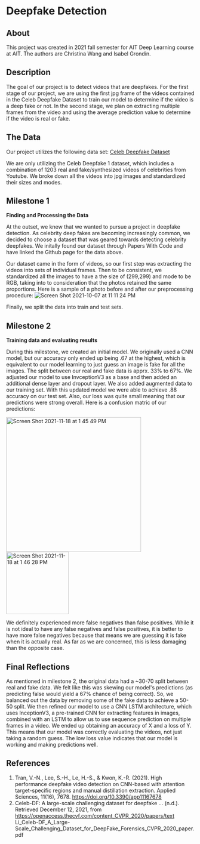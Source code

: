 # Deepfake Detection

## About

This project was created in 2021 fall semester for AIT Deep Learning course at AIT. The authors are Christina Wang and Isabel Grondin. 

## Description

The goal of our project is to detect videos that are deepfakes. For the first stage of our project, we are using the first jpg frame of the videos contained in the Celeb Deepfake Dataset to train our model to determine if the video is a deep fake or not. In the second stage, we plan on extracting multiple frames from the video and using the average prediction value to determine if the video is real or fake. 


## The Data

Our project utilizes the following data set:
[Celeb Deepfake Dataset](https://github.com/yuezunli/celeb-deepfakeforensics)

We are only utilizing the Celeb Deepfake 1 dataset, which includes a combination of 1203 real and fake/synthesized videos of celebrities from Youtube. We broke down all the videos into jpg images and standardized their sizes and modes.


## Milestone 1

**Finding and Processing the Data**

At the outset, we knew that we wanted to pursue a project in deepfake detection. As celebrity deep fakes are becoming increasingly common, we decided to choose a dataset that was geared towards detecting celebrity deepfakes. We initally found our dataset through Papers With Code and have linked the Github page for the data above. 

Our dataset came in the form of videos, so our first step was extracting the videos into sets of individual frames. Then to be consistent, we standardized all the images to have a the size of (299,299) and mode to be RGB, taking into to consideration that the photos retained the same proportions. Here is a sample of a photo before and after our preprocessing procedure:
![Screen Shot 2021-10-07 at 11 11 24 PM](https://user-images.githubusercontent.com/60895491/136463965-cd2c135c-5dc4-4346-bb26-8876508b32c1.jpeg)

Finally, we split the data into train and test sets.

## Milestone 2

**Training data and evaluating results**

During this milestone, we created an initial model. We originally used a CNN model, but our accuracy only ended up being .67 at the highest, which is equivalent to our model learning to just guess an image is fake for all the images. The split between our real and fake data is apprx. 33% to 67%. We adjusted our model to use InvceptionV3 as a base and then added an additional dense layer and dropout layer. We also added augmented data to our training set. With this updated model we were able to achieve .88 accuracy on our test set. Also, our loss was quite small meaning that our predictions were strong overall. Here is a confusion matric of our predictions:

<img width="361" alt="Screen Shot 2021-11-18 at 1 45 49 PM" src="https://user-images.githubusercontent.com/60895491/142417858-5ff442cf-78cd-4307-aa2b-45e0cb4d5ab7.png">

<img width="167" alt="Screen Shot 2021-11-18 at 1 46 28 PM" src="https://user-images.githubusercontent.com/60895491/142417952-73570e0c-0bcf-4419-a494-7a8805815ec4.png">

We definitely experienced more false negatives than false positives. While it is not ideal to have any false negatives and false positives, it is better to have more false negatives because that means we are guessing it is fake when it is actually real. As far as we are concerned, this is less damaging than the opposite case.


## Final Reflections

As mentioned in milestone 2, the original data had a ~30-70 split between real and fake data. We felt like this was skewing our model's predictions (as predicting false would yield a 67% chance of being correct). So, we balanced out the data by removing some of the fake data to achieve a 50-50 split. We then refined our model to use a CNN LSTM architecture, which uses InceptionV3, a pre-trained CNN for extracting features in images, combined with an LSTM to allow us to use sequence prediction on multiple frames in a video. We ended up obtaining an accuracy of X and a loss of Y. This means that our model was correctly evaluating the videos, not just taking a random guess. The low loss value indicates that our model is working and making predictions well. 

## References
1. Tran, V.-N., Lee, S.-H., Le, H.-S., &amp; Kwon, K.-R. (2021). High performance deepfake video detection on CNN-based with attention target-specific regions and manual distillation extraction. Applied Sciences, 11(16), 7678. https://doi.org/10.3390/app11167678 
2. Celeb-DF: A large-scale challenging dataset for deepfake ... (n.d.). Retrieved December 12, 2021, from https://openaccess.thecvf.com/content_CVPR_2020/papers/text Li_Celeb-DF_A_Large-Scale_Challenging_Dataset_for_DeepFake_Forensics_CVPR_2020_paper.pdf
